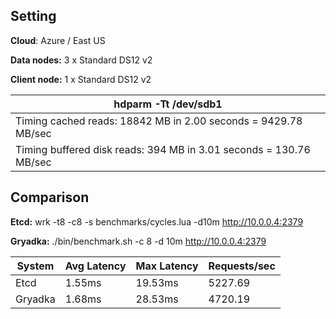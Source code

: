 ## Setting

**Cloud**: Azure / East US

**Data nodes:** 3 x Standard DS12 v2

**Client node:** 1 x Standard DS12 v2

| hdparm -Tt /dev/sdb1 |
| --- |
| Timing cached reads:   18842 MB in  2.00 seconds = 9429.78 MB/sec |
| Timing buffered disk reads: 394 MB in  3.01 seconds = 130.76 MB/sec |

## Comparison

**Etcd:** wrk -t8 -c8 -s benchmarks/cycles.lua -d10m http://10.0.0.4:2379

**Gryadka:** ./bin/benchmark.sh -c 8 -d 10m http://10.0.0.4:2379

| System | Avg Latency | Max Latency | Requests/sec |
| --- | --- | --- | --- |
| Etcd | 1.55ms | 19.53ms | 5227.69 |
| Gryadka | 1.68ms | 28.53ms | 4720.19 |

